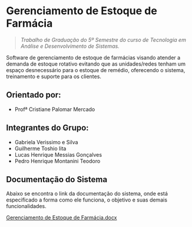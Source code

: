 
# Gerenciamento de Estoque de Farmácia

> *Trabalho de Graduação do 5º Semestre do curso de Tecnologia em Análise e Desenvolvimento de Sistemas.*

  Software de gerenciamento de estoque de farmácias visando atender a demanda de estoque rotativo evitando que as unidades/redes tenham um espaço desnecessário para o estoque de remédio, oferecendo o sistema, treinamento e suporte para os clientes.

## Orientado por:
- Profª Cristiane Palomar Mercado

## Integrantes do Grupo:

- Gabriela Verissimo e Silva
- Guilherme Toshio Iita
- Lucas Henrique Messias Gonçalves
- Pedro Henrique Montanini Teodoro

## Documentação do Sistema

Abaixo se encontra o link da documentação do sistema, onde está especificado a forma como ele funciona, o objetivo e suas demais funcionalidades.

[Gerenciamento de Estoque de Farmácia.docx](https://fatecspgov-my.sharepoint.com/:w:/g/personal/gabriela_silva121_fatec_sp_gov_br/EcIGTPBpO49Lh6bhHUwpmtMBidIrYeQWtndTk6PJb7A3Ug?e=Nap5Ue)

